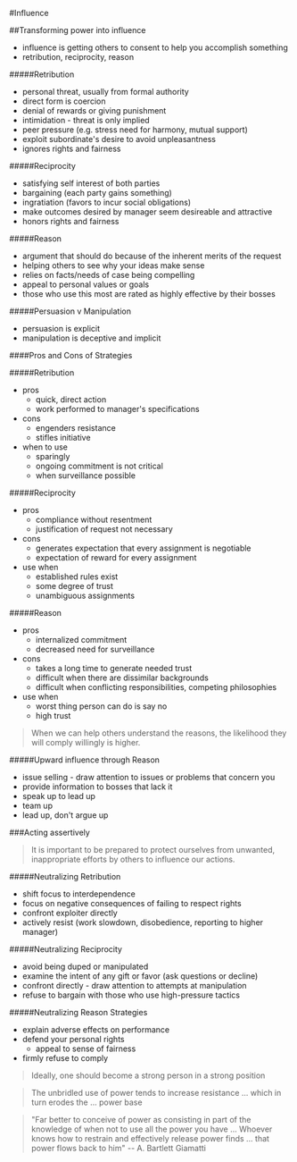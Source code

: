 #Influence

##Transforming power into influence
 - influence is getting others to consent to help you accomplish something
 - retribution, reciprocity, reason

#####Retribution
 - personal threat, usually from formal authority
 - direct form is coercion
 - denial of rewards or giving punishment
 - intimidation - threat is only implied
 - peer pressure (e.g. stress need for harmony, mutual support)
 - exploit subordinate's desire to avoid unpleasantness
 - ignores rights and fairness

#####Reciprocity
 - satisfying self interest of both parties
 - bargaining (each party gains something)
 - ingratiation (favors to incur social obligations)
 - make outcomes desired by manager seem desireable and attractive
 - honors rights and fairness

#####Reason
 - argument that should do because of the inherent merits of the request
 - helping others to see why your ideas make sense
 - relies on facts/needs of case being compelling
 - appeal to personal values or goals
 - those who use this most are rated as highly effective by their bosses

#####Persuasion v Manipulation
 - persuasion is explicit
 - manipulation is deceptive and implicit

####Pros and Cons of Strategies

#####Retribution
 - pros
   - quick, direct action
   - work performed to manager's specifications
 - cons
   - engenders resistance
   - stifles initiative
 - when to use
   - sparingly
   - ongoing commitment is not critical
   - when surveillance possible

#####Reciprocity
 - pros
   - compliance without resentment
   - justification of request not necessary
 - cons
   - generates expectation that every assignment is negotiable
   - expectation of reward for every assignment
 - use when
   - established rules exist
   - some degree of trust
   - unambiguous assignments

#####Reason
 - pros
   - internalized commitment
   - decreased need for surveillance
 - cons
   - takes a long time to generate needed trust
   - difficult when there are dissimilar backgrounds
   - difficult when conflicting responsibilities, competing philosophies
 - use when
   - worst thing person can do is say no
   - high trust

> When we can help others understand the reasons, the likelihood
> they will comply willingly is higher.

#####Upward influence through Reason
 - issue selling - draw attention to issues or problems that concern you
 - provide information to bosses that lack it
 - speak up to lead up
 - team up
 - lead up, don't argue up

###Acting assertively

> It is important to be prepared to protect ourselves from unwanted,
> inappropriate efforts by others to influence our actions.

#####Neutralizing Retribution
 - shift focus to interdependence
 - focus on negative consequences of failing to respect rights
 - confront exploiter directly
 - actively resist (work slowdown, disobedience, reporting to higher manager)

#####Neutralizing Reciprocity
 - avoid being duped or manipulated
 - examine the intent of any gift or favor (ask questions or decline)
 - confront directly - draw attention to attempts at manipulation
 - refuse to bargain with those who use high-pressure tactics

#####Neutralizing Reason Strategies
 - explain adverse effects on performance
 - defend your personal rights
   - appeal to sense of fairness
 - firmly refuse to comply

> Ideally, one should become a strong person in a strong position

> The unbridled use of power tends to increase resistance ... which
> in turn erodes the ... power base

> "Far better to conceive of power as consisting in part of the 
> knowledge of when not to use all the power you have ... Whoever
> knows how to restrain and effectively release power finds ...
> that power flows back to him" -- A. Bartlett Giamatti
